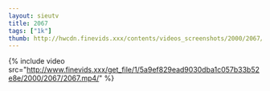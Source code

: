 ```yaml
--- 
layout: sieutv
title: 2067
tags: ["1k"]
thumb: http://hwcdn.finevids.xxx/contents/videos_screenshots/2000/2067/preview.mp4.jpg
---
```

{% include video src="http://www.finevids.xxx/get_file/1/5a9ef829ead9030dba1c057b33b52e8e/2000/2067/2067.mp4/" %} 
